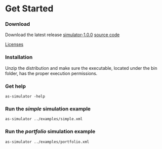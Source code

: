 # Get Started

### Download

Download the latest release <a href="{{site.TDT.site_url}}/nexus/service/local/artifact/maven/redirect?r=snapshots&amp;g=com.tibco.as.io&amp;a=simulator&amp;v=1.0.0-SNAPSHOT&amp;e=zip&amp;c=distribution" target="_blank" class="btn btn-primary">simulator-1.0.0</a> 
<a href="https://github.com/TIBCOSoftware/as-tools/tree/master/as-simulator" target="_blank" class="btn btn-primary">source code</a>

<a href="https://raw.githubusercontent.com/TIBCOSoftware/as-tools/master/as-simulator/LICENSE.txt?token=7562719__eyJzY29wZSI6IlJhd0Jsb2I6VElCQ09Tb2Z0d2FyZS9hcy10b29scy9tYXN0ZXIvYXMtc2ltdWxhdG9yL0xJQ0VOU0UudHh0IiwiZXhwaXJlcyI6MTQwMTgzMzcyM30%3D--1899667d624a7babd22dfcea77785ba5fda15f64" target="_blank">Licenses</a>

### Installation

Unzip the distribution and make sure the executable, located under the bin folder, has the proper execution permissions.

### Get help

~~~
as-simulator -help
~~~

### Run the *simple* simulation example 

~~~
as-simulator ../examples/simple.xml
~~~

### Run the *portfolio* simulation example 

~~~
as-simulator ../examples/portfolio.xml
~~~

